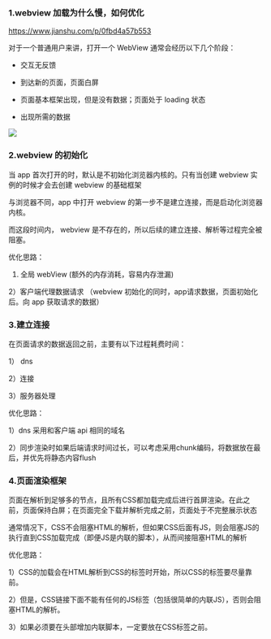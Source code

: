 ### 1.webview 加载为什么慢，如何优化

https://www.jianshu.com/p/0fbd4a57b553

对于一个普通用户来讲，打开一个 WebView 通常会经历以下几个阶段：

- 交互无反馈

- 到达新的页面，页面白屏

- 页面基本框架出现，但是没有数据；页面处于 loading 状态

- 出现所需的数据


![](https://github.com/xiaxiayang/ImagesUsed/blob/master/webview%E5%90%AF%E5%8A%A8%E8%BF%87%E7%A8%8B.png?raw=true)


### 2.webview 的初始化
 
 当 app 首次打开的时，默认是不初始化浏览器内核的。只有当创建 webview 实例的时候才会去创建 webview 的基础框架
 
 与浏览器不同，app 中打开 webview 的第一步不是建立连接，而是启动化浏览器内核。
 
 而这段时间内， webview 是不存在的，所以后续的建立连接、解析等过程完全被阻塞。
 
 优化思路：
 
 
 1) 全局 webView (额外的内存消耗，容易内存泄漏)
 
 2）客户端代理数据请求 （webview 初始化的同时，app请求数据，页面初始化后。向 app 获取请求的数据）
 

### 3.建立连接

在页面请求的数据返回之前，主要有以下过程耗费时间：

1） dns 

2）连接

3）服务器处理

优化思路：

1）dns 采用和客户端 api 相同的域名

2）同步渲染时如果后端请求时间过长，可以考虑采用chunk编码，将数据放在最后，并优先将静态内容flush


### 4.页面渲染框架

页面在解析到足够多的节点，且所有CSS都加载完成后进行首屏渲染。在此之前，页面保持白屏；在页面完全下载并解析完成之前，页面处于不完整展示状态

通常情况下，CSS不会阻塞HTML的解析，但如果CSS后面有JS，则会阻塞JS的执行直到CSS加载完成（即便JS是内联的脚本），从而间接阻塞HTML的解析

优化思路：

1）CSS的加载会在HTML解析到CSS的标签时开始，所以CSS的标签要尽量靠前。

2）但是，CSS链接下面不能有任何的JS标签（包括很简单的内联JS），否则会阻塞HTML的解析。

3）如果必须要在头部增加内联脚本，一定要放在CSS标签之前。


 
 
 
 
 
 
 
 
 

